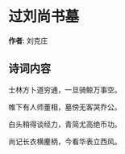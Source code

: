 # 过刘尚书墓

**作者**: 刘克庄

## 诗词内容

士林方卜道穷通，一旦骑鲸万事空。

帷下有人师董相，墓傍无客哭乔公。

白头稍得谈经力，青简尤高绝币功。

尚记长衣横麈柄，今看华表立西风。


